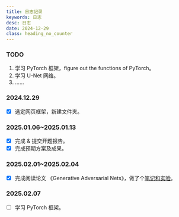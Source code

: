 ```yaml
---
title: 日志记录
keywords: 日志
desc: 日志
date: 2024-12-29
class: heading_no_counter
---
```


### TODO

1. 学习 PyTorch 框架，figure out the functions of PyTorch。
2. 学习 U-Net 网络。
3. ......


### 2024.12.29

- [x] 选定网页框架，新建文件夹。

### 2025.01.06~2025.01.13

- [x] 完成 & 提交开题报告。
- [x] 完成预期方案及成果。

### 2025.02.01~2025.02.04

- [x] 完成阅读论文 《Generative Adversarial Nets》，做了个[笔记和实验](/ref_and_note/GAN.html)。

### 2025.02.07

- [ ] 学习 PyTorch 框架。
